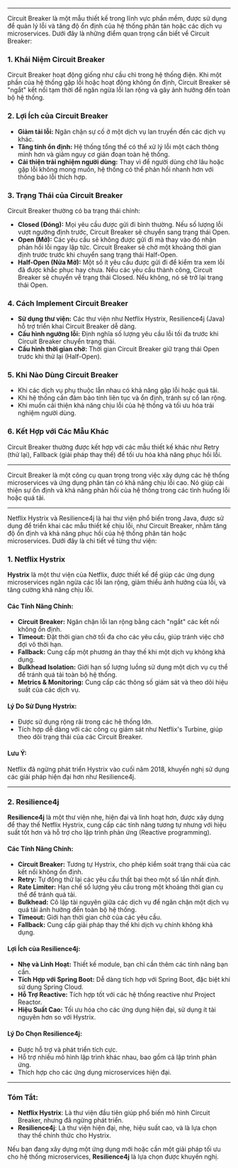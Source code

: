 

---

Circuit Breaker là một mẫu thiết kế trong lĩnh vực phần mềm, được sử dụng để quản lý lỗi và tăng độ ổn định của hệ thống phân tán hoặc các dịch vụ microservices. Dưới đây là những điểm quan trọng cần biết về Circuit Breaker:

### 1. **Khái Niệm Circuit Breaker**

Circuit Breaker hoạt động giống như cầu chì trong hệ thống điện. Khi một phần của hệ thống gặp lỗi hoặc hoạt động không ổn định, Circuit Breaker sẽ "ngắt" kết nối tạm thời để ngăn ngừa lỗi lan rộng và gây ảnh hưởng đến toàn bộ hệ thống.

### 2. **Lợi Ích của Circuit Breaker**

- **Giảm tải lỗi:** Ngăn chặn sự cố ở một dịch vụ lan truyền đến các dịch vụ khác.
- **Tăng tính ổn định:** Hệ thống tổng thể có thể xử lý lỗi một cách thông minh hơn và giảm nguy cơ gián đoạn toàn hệ thống.
- **Cải thiện trải nghiệm người dùng:** Thay vì để người dùng chờ lâu hoặc gặp lỗi không mong muốn, hệ thống có thể phản hồi nhanh hơn với thông báo lỗi thích hợp.

### 3. **Trạng Thái của Circuit Breaker**

Circuit Breaker thường có ba trạng thái chính:

- **Closed (Đóng):** Mọi yêu cầu được gửi đi bình thường. Nếu số lượng lỗi vượt ngưỡng định trước, Circuit Breaker sẽ chuyển sang trạng thái Open.
- **Open (Mở):** Các yêu cầu sẽ không được gửi đi mà thay vào đó nhận phản hồi lỗi ngay lập tức. Circuit Breaker sẽ chờ một khoảng thời gian định trước trước khi chuyển sang trạng thái Half-Open.
- **Half-Open (Nửa Mở):** Một số ít yêu cầu được gửi đi để kiểm tra xem lỗi đã được khắc phục hay chưa. Nếu các yêu cầu thành công, Circuit Breaker sẽ chuyển về trạng thái Closed. Nếu không, nó sẽ trở lại trạng thái Open.

### 4. **Cách Implement Circuit Breaker**

- **Sử dụng thư viện:** Các thư viện như Netflix Hystrix, Resilience4j (Java) hỗ trợ triển khai Circuit Breaker dễ dàng.
- **Cấu hình ngưỡng lỗi:** Định nghĩa số lượng yêu cầu lỗi tối đa trước khi Circuit Breaker chuyển trạng thái.
- **Cấu hình thời gian chờ:** Thời gian Circuit Breaker giữ trạng thái Open trước khi thử lại (Half-Open).

### 5. **Khi Nào Dùng Circuit Breaker**

- Khi các dịch vụ phụ thuộc lẫn nhau có khả năng gặp lỗi hoặc quá tải.
- Khi hệ thống cần đảm bảo tính liên tục và ổn định, tránh sự cố lan rộng.
- Khi muốn cải thiện khả năng chịu lỗi của hệ thống và tối ưu hóa trải nghiệm người dùng.

### 6. **Kết Hợp với Các Mẫu Khác**

Circuit Breaker thường được kết hợp với các mẫu thiết kế khác như Retry (thử lại), Fallback (giải pháp thay thế) để tối ưu hóa khả năng phục hồi lỗi.

---

Circuit Breaker là một công cụ quan trọng trong việc xây dựng các hệ thống microservices và ứng dụng phân tán có khả năng chịu lỗi cao. Nó giúp cải thiện sự ổn định và khả năng phản hồi của hệ thống trong các tình huống lỗi hoặc quá tải.



---

Netflix Hystrix và Resilience4j là hai thư viện phổ biến trong Java, được sử dụng để triển khai các mẫu thiết kế chịu lỗi, như Circuit Breaker, nhằm tăng độ ổn định và khả năng phục hồi của hệ thống phân tán hoặc microservices. Dưới đây là chi tiết về từng thư viện:

### 1. **Netflix Hystrix**

**Hystrix** là một thư viện của Netflix, được thiết kế để giúp các ứng dụng microservices ngăn ngừa các lỗi lan rộng, giảm thiểu ảnh hưởng của lỗi, và tăng cường khả năng chịu lỗi.

#### Các Tính Năng Chính:

- **Circuit Breaker:** Ngăn chặn lỗi lan rộng bằng cách "ngắt" các kết nối không ổn định.
- **Timeout:** Đặt thời gian chờ tối đa cho các yêu cầu, giúp tránh việc chờ đợi vô thời hạn.
- **Fallback:** Cung cấp một phương án thay thế khi một dịch vụ không khả dụng.
- **Bulkhead Isolation:** Giới hạn số lượng luồng sử dụng một dịch vụ cụ thể để tránh quá tải toàn bộ hệ thống.
- **Metrics & Monitoring:** Cung cấp các thông số giám sát và theo dõi hiệu suất của các dịch vụ.

#### Lý Do Sử Dụng Hystrix:

- Được sử dụng rộng rãi trong các hệ thống lớn.
- Tích hợp dễ dàng với các công cụ giám sát như Netflix's Turbine, giúp theo dõi trạng thái của các Circuit Breaker.

#### Lưu Ý:

Netflix đã ngừng phát triển Hystrix vào cuối năm 2018, khuyến nghị sử dụng các giải pháp hiện đại hơn như Resilience4j.

---

### 2. **Resilience4j**

**Resilience4j** là một thư viện nhẹ, hiện đại và linh hoạt hơn, được xây dựng để thay thế Netflix Hystrix, cung cấp các tính năng tương tự nhưng với hiệu suất tốt hơn và hỗ trợ cho lập trình phản ứng (Reactive programming).

#### Các Tính Năng Chính:

- **Circuit Breaker:** Tương tự Hystrix, cho phép kiểm soát trạng thái của các kết nối không ổn định.
- **Retry:** Tự động thử lại các yêu cầu thất bại theo một số lần nhất định.
- **Rate Limiter:** Hạn chế số lượng yêu cầu trong một khoảng thời gian cụ thể để tránh quá tải.
- **Bulkhead:** Cô lập tài nguyên giữa các dịch vụ để ngăn chặn một dịch vụ quá tải ảnh hưởng đến toàn bộ hệ thống.
- **Timeout:** Giới hạn thời gian chờ của các yêu cầu.
- **Fallback:** Cung cấp giải pháp thay thế khi dịch vụ chính không khả dụng.

#### Lợi Ích của Resilience4j:

- **Nhẹ và Linh Hoạt:** Thiết kế module, bạn chỉ cần thêm các tính năng bạn cần.
- **Tích Hợp với Spring Boot:** Dễ dàng tích hợp với Spring Boot, đặc biệt khi sử dụng Spring Cloud.
- **Hỗ Trợ Reactive:** Tích hợp tốt với các hệ thống reactive như Project Reactor.
- **Hiệu Suất Cao:** Tối ưu hóa cho các ứng dụng hiện đại, sử dụng ít tài nguyên hơn so với Hystrix.

#### Lý Do Chọn Resilience4j:

- Được hỗ trợ và phát triển tích cực.
- Hỗ trợ nhiều mô hình lập trình khác nhau, bao gồm cả lập trình phản ứng.
- Thích hợp cho các ứng dụng microservices hiện đại.

---

### Tóm Tắt:

- **Netflix Hystrix**: Là thư viện đầu tiên giúp phổ biến mô hình Circuit Breaker, nhưng đã ngừng phát triển.
- **Resilience4j**: Là thư viện hiện đại, nhẹ, hiệu suất cao, và là lựa chọn thay thế chính thức cho Hystrix.

Nếu bạn đang xây dựng một ứng dụng mới hoặc cần một giải pháp tối ưu cho hệ thống microservices, **Resilience4j** là lựa chọn được khuyến nghị.